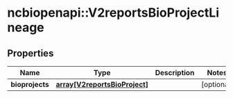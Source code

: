 # ncbiopenapi::V2reportsBioProjectLineage


## Properties
Name | Type | Description | Notes
------------ | ------------- | ------------- | -------------
**bioprojects** | [**array[V2reportsBioProject]**](v2reportsBioProject.md) |  | [optional] 



